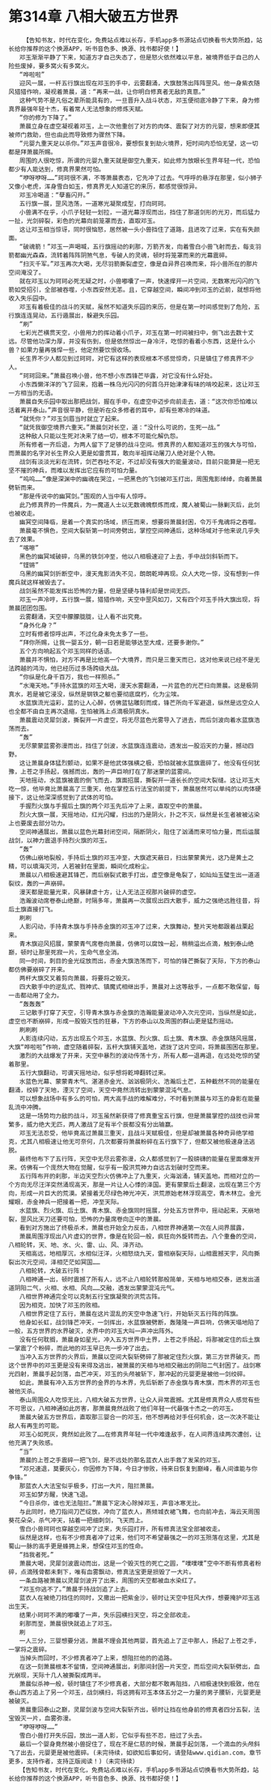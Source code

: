 # 第314章 八相大破五方世界
        【告知书友，时代在变化，免费站点难以长存，手机app多书源站点切换看书大势所趋，站长给你推荐的这个换源APP，听书音色多、换源、找书都好使！】
       邓玉渐渐平静了下来，知道方才自己失态了，但是怒火依然难以平息，被境界低于自己的人险些废掉，要多窝火有多窝火。
       “哗啦啦”
       迎风一展，一杆五行旗出现在邓玉的手中，云雾翻涌，大旗鼓荡出阵阵罡风。他一身紫衣随风猎猎作响，凝视着萧晨，道：“再来一战，让你明白修真者无敌的真意。”
       这种气势不是凡俗之辈所能具有的，一旦晋升入战斗状态，邓玉便彻底冷静了下来，身为修真界最强年轻十杰，有着常人无法想象的修炼天赋。
       “你的修为下降了。”
       萧晨立身在虚空凝视着邓玉，上一次他重创了对方的肉体、震裂了对方的元婴，想来即便其被师门救助，但也由此而导致修为骤然下降。
       “元婴九重天足以杀你。”邓玉声音很冷，要想恢复到劫火境界，短时间内恐怕无望，这一切都是拜萧晨所赐。
       周围的人很吃惊，所谓的元婴九重天就是御空九重天，如此修为放眼长生界年轻一代，恐怕都少有人能达到，修真界果然可怕。
       “咿呀咿呀……”珂珂很不满，不等萧晨表态，它先冲了过去。气呼呼的悬浮在那里，似小狮子又像小老虎，浑身雪白如玉，修真界无人知道它的来历，都感觉很惊异。
       邓玉冷喝道：“孽畜闪开。”
       五行旗一展，罡风浩荡，一道寒光凝聚成型，打向珂珂。
       小兽满不在乎，小爪子轻轻一划拉，一道光幕浮现而出，挡住了那道剑形的光刃，而后猛力一扯，光剑碎裂，彩色的光幕向前笼罩而去，直取邓玉。
       这让邓玉相当惊讶，同时很恼怒，居然被一头小兽挡住了道路，且进攻了过来，实在有失颜面。
       “破魂箭！”邓玉一声喝喊，五行旗摇动的刹那，万箭齐发，向着雪白小兽飞射而去，每支羽箭都幽光森森，流转着阵阵阴煞气息，专破人的灵魂，顿时将笼罩而来的光幕震碎。
       “扫灭千军。”邓玉再次大喝，无尽羽箭撕裂虚空，像是自异界召唤而来，将小兽所在的那片空间淹没了。
       就在邓玉以为珂珂必死无疑之时，小兽嘟囔了一声，快速撑开一片空间，无数寒光闪闪的飞箭如受招引，全部被吞噬，小东西安然无恙。且，它穿越空间，瞬间冲到邓玉的近前，就想将他收入失乐园中。
       邓玉有着极佳的战斗的天赋，虽然不知道失乐园的来历，但是在第一时间感觉到了危险，五行旗连连晃动，五行遁展出，躲避失乐园。
       “刷”
       七彩光芒横贯天空，小兽用力的挥动着小爪子，邓玉在第一时间被扫中，倒飞出去数十丈远。尽管他功深力厚，并没有伤到，但是依然惊出一身冷汗，吃惊的看着小东西，这是什么小兽？如果力量再强悍一些，他定然要饮恨收场。
       长生界不少人都见到过珂珂，对它有这样的表现根本不感觉惊奇，只是镇住了修真界不少人。
       “珂珂回来。”萧晨召唤小兽，他不想小东西锋芒毕露，对它没有什么好处。
       小东西懒洋洋的飞了回来，抱着一株乌光闪闪的何首乌开始津津有味的啃咬起来，这让邓玉一方相当的无语。
       萧晨自失乐园中取出那把战剑，握在手中，在虚空中迈步向前走去，道：“这次你恐怕难以活着离开泰山。”声音很平静，但是听在众多修者的耳中，却有些寒冷的味道。
       “就凭你？”邓玉剑眉当时就立了起来。
       “就凭我御空境界六重天。”萧晨剑对长空，道：“没什么可说的，生死一战。”
       这种敌人只能以生死对决来了结一切，根本不可能化解仇怨。
       所有修者一齐后退，为两人留下了足够的战斗空间。修真界的人都知道邓玉的强大与可怕，而萧晨的名字对长生界众人更是如雷贯耳，敢向半祖挥动屠刀人绝对是个人物。
       战剑有淡淡光彩在流转，剑芒吞吐不定，不过却没有强大的能量波动，目前只能算是一把无坚不摧的神兵，而难以发挥出它应有的可怕力量。
       “呜呜……”像是深渊中的幽魂在哭泣，一把黑色的飞剑被邓玉打出，周围鬼影绰绰，向着萧晨劈斩而来。
       “那是传说中的幽冥剑。”围观的人当中有人惊呼。
       此乃修真界的一件魔兵，为一魔道人士以无数魂魄祭炼而成，魔人被蜀山一脉剿灭后，此剑也被收走。
       幽冥空间降临，是着一个真实的场域，挤压而来，想要将萧晨封困，令万千鬼魂将之吞噬。
       萧晨毫不惧色，空间大裂斩第一时间旁劈出，掌控空间神通后，这种场域对于他来说几乎失去了效果。
       “喀嚓”
       黑色的幽冥域破碎，乌黑的铁剑冲至，他以八相极速迎了上去，手中战剑斜斩而下。
       “铿锵”
       乌黑的幽冥剑折断空中，漫天鬼影消失不见，朗朗乾坤再现。众人大吃一惊，没有想到一件魔兵就这样被毁去了。
       战剑虽然不能发挥出恐怖的力量，但是坚硬与锋利却是世间无匹。
       邓玉一声冷哼，五行旗一展，猎猎作响，天空中罡风如刀，又有四个邓玉手持大旗出现，将萧晨团团包围。
       云雾翻涌，天空中朦朦胧胧，让人看不出究竟。
       “身外化身？”
       立时有修者惊呼出声，不过化身未免太多了一些。
       “拜你所赐，让我一婴五分，朝一日若是能够达至大成，还要多谢你。”
       五个方向响起五个邓玉同样的话语。
       萧晨并不惧怕，对方不再是比他高一个大境界，而只是三重天而已，这对他来说已经不是无法跨越的鸿沟，他已经历过多场跨级大战。
       “你纵是化身千百万，我也一样照杀。”
       “水淹天地。”手持水蓝旗的邓玉大喝，漫天水雾翻涌，一片蓝色的光芒扫向萧晨。这是极阴真水，若是被它浸没，纵然是钢铁之躯也要彻底腐朽，化为尘埃。
       水蓝旗流光溢彩，蓝的让人心醉，仿佛蓝钻雕刻而成，锋芒所向千军避退，纵然是远空众人也全都不由自主再次退缩，生怕被溅上点滴极阴真水。
       萧晨震动灵犀剑波，撕裂开一片虚空，将无尽蓝色光雾导入了进去，而后剑波向着水蓝旗浩荡而去。
       “轰”
       无尽蒙蒙蓝雾弥漫而出，挡住了剑波，水蓝旗连连震动，透发出一股滔天的力量，撼动四野。
       这让萧晨身体猛烈颤动，如果不是他武体强横之极，恐怕就被水蓝旗震碎了。他没有任何犹豫，上苍之手扬起，强撼而出，轰的一声巨响打在了那迷蒙的蓝雾间。
       天地摇动，水蓝旗被震的倒飞而去，旗面招展，撕裂开一道长长的空间大裂缝。这让邓玉大吃一惊，他毕竟比萧晨高了三重天，他在掌控五行法宝的前提下，萧晨居然可以单纯的以肉体硬接下，这让他深深感觉到了武体的可怕。
       手握烈火旗与手握后土旗的两个邓玉先后冲了上来，直取空中的萧晨。
       烈火大旗一展，天摇地动，红光闪耀，扫出的乃是阴火，扑之不灭，纵然是长生者被被沾染上也要废去部分功力。
       空间神通展出，萧晨以蓝色光幕封闭空间，隔断阴火，阻住了汹涌而来可怕力量，而后运展战剑，以神力震退手持烈火旗的邓玉。
       “轰”
       仿佛山崩地裂般，手持后土旗的邓玉冲至，大旗遮天蔽日，扫出蒙蒙黄光，这乃是黄土之精，可以填海灭河，人若被封在里面，瞬间化成粉尘。
       萧晨以八相极速避其锋芒，而后崩裂式散手打出，虚空像是龟裂了，如灿灿玉璧生出一道道裂纹，轰的一声崩碎。
       漫天都是能量光束，风暴肆虐十方，让人无法正视那片破碎的虚空。
       浩瀚波动席卷泰山绝巅，时隔多年，萧晨再一次展现出四大散手，威力之强绝远胜往昔，将后土旗直接打飞。
       刷刷
       人影闪动，手持青木旗与手持赤金旗的邓玉冲了过来，大旗舞动，整片天地都跟着战栗起来。
       青木旗迎风招展，蒙蒙青气席卷向萧晨，仿佛可以腐蚀一起，稍稍溢出点滴，触到泰山绝巅，顿时让那里死寂一片，生命气息全消。
       同一时间，刺目的金光绽放而出，赤金大旗浩荡而下，可怕的锋芒撕裂了天际，下方的泰山都仿佛要崩碎了开来。
       两杆大旗交叉着剪向萧晨，将要将之毁灭。
       四大散手中的逆乱式、戮神式、镇魔式相继出手，萧晨对上这等敌手，一点都不敢保留，每一击都动用了全力。
       “轰轰轰”
       三记散手打穿了天空，引导青木旗与赤金旗的浩瀚能量波动冲入次元空间，当纵然是如此，虚空也不断崩碎，形成一股毁灭性的狂暴，下方的泰山以及周围的群山更是猛烈摇动。
       刷刷刷
       人影连续闪动，五方出现五个邓玉，水蓝旗、烈火旗、后土旗、青木旗、赤金旗随风摇展，大旗“哗啦啦”作响，虚空随着碎裂，五杆大旗铺天盖地，遮拢了这片空间，将萧晨围困在那里。
       激烈的大战爆发了开来，天空中暴烈的波动传荡十方，所有人都一退再退，在远处吃惊的望着那里。
       五行大旗翻动，可谓天摇地动，似乎想将乾坤翻转过来。
       水蓝色光幕、蒙蒙青木气、湛湛赤金光、汹汹极阴火、浩瀚后土芒，五种截然不同的能量在翻涌，绞碎了天地，湮灭了空间，天空中竟然流转出到蒙蒙混沌气息。
       可以想象战场中有多么的可怕，两大高手战的难解难分，不时看到萧晨与邓玉的身影在能量乱流中冲腾。
       这是一场势均力敌的战斗，邓玉虽然新获得了修真重宝五行旗，但是萧晨掌控的战技也异常繁多，威力绝大无匹，两人激战了足有半个辰都没有分出输赢。
       邓玉无法忍受，他毕竟高过萧晨三重天，且战斗天赋极佳，但是却被萧晨各种奇异绝学相克，尤其八相极速让他无可奈何，几次都要将萧晨粉碎在五行旗下了，但都又被他极速身法逃脱。
       最终他布下了五行阵，天空中无尽云雾弥漫，众人都感觉到了一股磅礴的能量在里面爆发开来。仿佛有一个庞然大物在觉醒，似乎有一股洪荒神力自远古划破时空而来。
       五行阵布开的刹那，半边天空烈火仿佛冲上了九重天，火海汹涌，铺天盖地。而相对立的一个方向无尽汪洋突然涌现高天，那是一片让人心悸的泽国。更有蒙蒙后土翻滚，出现在第三个方向，形成一片巨大的荒漠。紧接着无尽绿色神光冲天，洪荒原始老林浮现高空，青木林立。金光耀眼，赤金神兵一把接着一把，冲至天际。
       水蓝旗、烈火旗、后土旗、青木旗、赤金旗同时摇展，分处五方世界中，摇动起来，天崩地裂，罡风比天刀还要可怕，恐怖的力量席卷向正中的萧晨。
       看到对方施出了终极杀术，萧晨也开始全力反击，八相世界神通第一次在人间界展露，
       萧晨周围浮现出八片虚幻的世界，像是在轮回一般，疯狂向外旋转而去。八个重叠的空间，八相轮转，天、地、水、火、雷、山、风、泽齐动。
       天相高远，地相厚沉，水相似汪洋，火相怒烧九天，雷相崩裂天际，山相震撼天宇，风向撕裂出次元空间，泽相茫茫如冥国……
       八相轮转，大破五行阵！
       八相神通一出，顿时震撼了所有人，远不止八相轮转那般简单，天相与地相交泰，迸发出道道阴阳二气，火相、水相、风向……交融，透发出蒙蒙混沌元气。
       八相世界神通完全可以克制五行宝旗凝聚的洪荒古阵。
       因为相克，加快了邓玉的败相。
       八相世界定住了五行，萧晨在这片混乱的天空中急速飞行，开始斩灭五行阵的阵旗。
       他身如长虹，战剑锋芒冲天，一剑挥出，水蓝旗被劈断，轰隆隆一声巨响，仿佛天塌地陷了一般，五方世界的水界破灭，水界中的邓玉大叫一声冲出阵外。
       没有任何耽搁，萧晨身如星光，冲入五方世界中土界，上苍之手扬起，将那被定住的后土旗一掌震了个粉碎，而此地的邓玉早已先一步冲了出去。
       当冲入五方世界的火界后，萧晨以空间大裂斩劈碎了那被定住烈火旗，第三方世界破灭。而这个世界中的邓玉更是没有来得及逃出，被萧晨的天相与地相交融出的阴阳二气封困了。战剑寒光四射，萧晨手起剑落，血芒冲天，邓玉的头颅被斩下，那冲起的元婴更是被他一剑绞碎。
       如此，萧晨有冲入五方世界的金界的与木界，先后斩断了赤金旗与青木旗，而木界的邓玉也被他灭杀。
       泰山周围众人吃惊无比，八相大破五方世界，让众人异常震撼。尤其是修真界众人感觉有些不可思议，八相神通如此厉害，那萧晨竟然战败了他们年轻一代最强十杰之一的邓玉。
       萧晨大破五方世界后，直取那三婴合一的邓玉，他不想再给对手任何机会，这一次决不能让敌人有再生的可能。
       邓玉心如死灰，竟然如此败了……在修真界年轻一代中难逢敌手，在人间界连续两次遭创，让他充满了失败感。
       “当”
       萧晨的上苍之手震碎一把飞剑，是不远处的那名蓝衣人出手救了发呆的邓玉。
       “邓兄速退，莫要灰心，你因修为下降，今日才惨败，待来日恢复到巅峰，看人间谁能与你争锋。”
       那蓝衣人大法宝似乎极多，打出一大片，阻拦萧晨。
       邓玉如梦方醒，快速飞退。
       “今日杀你，谁也无法阻拦。”萧晨下定决心除掉邓玉，声音冰寒无比。
       与此同时，绝刀指间刀芒绽放，冲向了蓝衣人，燕倾城衣裙飞舞，也向前冲去，海云天周围葵花朵朵，杀气冲天，拈着一把细刺剑，飞天而上。
       雪白小兽珂珂也穿越空间冲了过来，失乐园打开，所有修真法宝全部被收走。
       纵然是这样，也有不少修真者冲了过来，他们可不希望最强之一的邓玉殒落在这里，尤其是蜀山一脉的高手更是蜂拥上来，想保住邓玉的性命。
       “挡我者死。”
       萧晨大喝，灵犀剑波震动而出，这是一个毁灭性的死亡之圆，“噗噗噗”空中不断有修真者粉碎，点滴残骨都未剩下，唯有血雾飘动，修真法宝更是损毁了一大片。
       一条血路被萧晨以灵犀剑波开了出来，周围的天空都被血水染红了。
       “邓玉你逃不了。”萧晨手持战剑追了上去。
       蓝衣人在被绝刀挡住的同时，又撒出一把紫金沙，顿时让天空中狂风大作，想要掩护邓玉逃出生天。
       结果小珂珂不满的嘟囔了一声，失乐园横扫天空，将之全部收走。
       刹那而至，萧晨很快就追上了邓玉。
       刷
       一人三分，三婴想要分逃，萧晨不理会其他两婴，首先追上了正中那人，扬起了上苍之手，一掌将之震碎。
       当掉头而回时，不少修真者冲了上来，想阻拦他的的追路。
       在这一刻萧晨根本不留情，空间神通展出，刹那间封困一片天空，而后空间大裂斩劈出，血光崩现，天际十几人被撕裂成两半。
       萧晨似杀神一般，顿时镇住了不少修真者，大部分都不敢再阻挡，八相极速快到极致，他在泰山西方追上了另一个邓玉，战剑横扫，将这拥有邓玉本体五分之一力量的男子腰斩，元婴更是被破灭。
       萧晨重回泰山之巅，灵犀剑波与空间大裂斩齐出，顿时让挡在他身前的修真者四分五裂，法宝毁灭一片，血雾弥漫。
       “咿呀咿呀……”
       雪白小兽打开失乐园，放出一道人影，它似乎有些不忍，扭过了头去。
       最后一个婴身竟然被小兽捉住了，现在不是仁慈的时候，萧晨手起剑落，一个滴血的头颅斜飞了出去，元婴更是被他震碎。(未完待续，如欲知后事如何，请登陆www.qidian.com，章节更多，支持作者，支持正版阅读！)（未完待续）
       【告知书友，时代在变化，免费站点难以长存，手机app多书源站点切换看书大势所趋，站长给你推荐的这个换源APP，听书音色多、换源、找书都好使！】